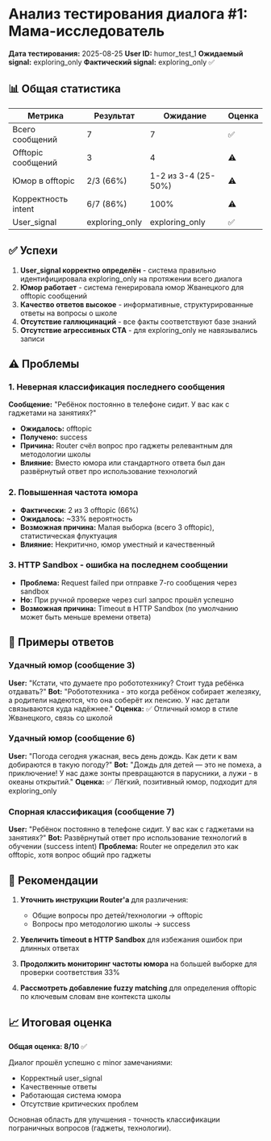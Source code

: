 # Анализ тестирования диалога #1: Мама-исследователь

**Дата тестирования:** 2025-08-25
**User ID:** humor_test_1
**Ожидаемый signal:** exploring_only
**Фактический signal:** exploring_only ✅

## 📊 Общая статистика

| Метрика | Результат | Ожидание | Оценка |
|---------|-----------|----------|--------|
| Всего сообщений | 7 | 7 | ✅ |
| Offtopic сообщений | 3 | 4 | ⚠️ |
| Юмор в offtopic | 2/3 (66%) | 1-2 из 3-4 (25-50%) | ⚠️ |
| Корректность intent | 6/7 (86%) | 100% | ⚠️ |
| User_signal | exploring_only | exploring_only | ✅ |

## ✅ Успехи

1. **User_signal корректно определён** - система правильно идентифицировала exploring_only на протяжении всего диалога
2. **Юмор работает** - система генерировала юмор Жванецкого для offtopic сообщений
3. **Качество ответов высокое** - информативные, структурированные ответы на вопросы о школе
4. **Отсутствие галлюцинаций** - все факты соответствуют базе знаний
5. **Отсутствие агрессивных CTA** - для exploring_only не навязывались записи

## ⚠️ Проблемы

### 1. Неверная классификация последнего сообщения
**Сообщение:** "Ребёнок постоянно в телефоне сидит. У вас как с гаджетами на занятиях?"
- **Ожидалось:** offtopic
- **Получено:** success
- **Причина:** Router счёл вопрос про гаджеты релевантным для методологии школы
- **Влияние:** Вместо юмора или стандартного ответа был дан развёрнутый ответ про использование технологий

### 2. Повышенная частота юмора
- **Фактически:** 2 из 3 offtopic (66%)
- **Ожидалось:** ~33% вероятность
- **Возможная причина:** Малая выборка (всего 3 offtopic), статистическая флуктуация
- **Влияние:** Некритично, юмор уместный и качественный

### 3. HTTP Sandbox - ошибка на последнем сообщении
- **Проблема:** Request failed при отправке 7-го сообщения через sandbox
- **Но:** При ручной проверке через curl запрос прошёл успешно
- **Возможная причина:** Timeout в HTTP Sandbox (по умолчанию может быть меньше времени ответа)

## 💬 Примеры ответов

### Удачный юмор (сообщение 3)
**User:** "Кстати, что думаете про робототехнику? Стоит туда ребёнка отдавать?"
**Bot:** "Робототехника - это когда ребёнок собирает железяку, а родители надеются, что она соберёт их пенсию. У нас детали связываются куда надёжнее."
**Оценка:** ✅ Отличный юмор в стиле Жванецкого, связь со школой

### Удачный юмор (сообщение 6)  
**User:** "Погода сегодня ужасная, весь день дождь. Как дети к вам добираются в такую погоду?"
**Bot:** "Дождь для детей — это не помеха, а приключение! У нас даже зонты превращаются в парусники, а лужи - в океаны открытий."
**Оценка:** ✅ Лёгкий, позитивный юмор, подходит для exploring_only

### Спорная классификация (сообщение 7)
**User:** "Ребёнок постоянно в телефоне сидит. У вас как с гаджетами на занятиях?"
**Bot:** Развёрнутый ответ про использование технологий в обучении (success intent)
**Проблема:** Router не определил это как offtopic, хотя вопрос общий про гаджеты

## 🎯 Рекомендации

1. **Уточнить инструкции Router'а** для различения:
   - Общие вопросы про детей/технологии → offtopic
   - Вопросы про методологию школы → success

2. **Увеличить timeout в HTTP Sandbox** для избежания ошибок при длинных ответах

3. **Продолжить мониторинг частоты юмора** на большей выборке для проверки соответствия 33%

4. **Рассмотреть добавление fuzzy matching** для определения offtopic по ключевым словам вне контекста школы

## 📈 Итоговая оценка

**Общая оценка: 8/10** ✅

Диалог прошёл успешно с minor замечаниями:
- Корректный user_signal
- Качественные ответы
- Работающая система юмора
- Отсутствие критических проблем

Основная область для улучшения - точность классификации пограничных вопросов (гаджеты, технологии).